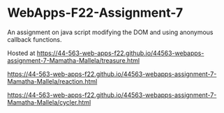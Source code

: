 # WebApps-F22-Assignment-7
An assignment on java script modifying the DOM and using anonymous callback functions.

Hosted at https://44-563-web-apps-f22.github.io/44563-webapps-assignment-7-Mamatha-Mallela/treasure.html


https://44-563-web-apps-f22.github.io/44563-webapps-assignment-7-Mamatha-Mallela/reaction.html


https://44-563-web-apps-f22.github.io/44563-webapps-assignment-7-Mamatha-Mallela/cycler.html